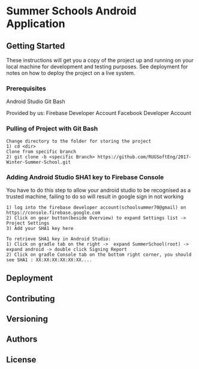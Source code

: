 # Summer Schools Android Application

## Getting Started

These instructions will get you a copy of the project up and running on your local machine for development and testing purposes. See deployment for notes on how to deploy the project on a live system.

### Prerequisites

Android Studio
Git Bash

Provided by us:
Firebase Developer Account
Facebook Developer Account

### Pulling of Project with Git Bash
```
Change directory to the folder for storing the project
1) cd <dir>
Clone from specific branch
2) git clone -b <specific Branch> https://github.com/RUGSoftEng/2017-Winter-Summer-School.git

```

### Adding Android Studio SHA1 key to Firebase Console

You have to do this step to allow your android studio to be recognised as a trusted machine, failing to do so will result in google sign in not working
```
1) log into the firebase developer account(schoolsummer70@gmail) on https://console.firebase.google.com
2) Click on gear button(beside Overview) to expand Settings list -> Project Settings
3) Add your SHA1 key here

To retrieve SHA1 key in Android Studio:
1) Click on gradle tab on the right ->  expand SummerSchool(root) -> expand android -> double click Signing Report
2) Click on gradle Console tab on the bottom right corner, you should see SHA1 : XX:XX:XX:XX:XX:XX....
```

## Deployment


## Contributing


## Versioning


## Authors

## License
